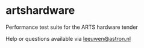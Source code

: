 # artshardware
Performance test suite for the ARTS hardware tender

Help or questions available via leeuwen@astron.nl
